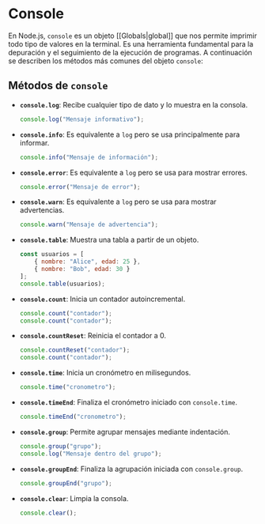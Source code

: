 # Console

En Node.js, `console` es un objeto [[Globals|global]] que nos permite imprimir todo tipo de valores en la terminal. Es una herramienta fundamental para la depuración y el seguimiento de la ejecución de programas. A continuación se describen los métodos más comunes del objeto `console`:

## Métodos de `console`

- **`console.log`**: Recibe cualquier tipo de dato y lo muestra en la consola.
  ```javascript
  console.log("Mensaje informativo");
  ```

- **`console.info`**: Es equivalente a `log` pero se usa principalmente para informar.
  ```javascript
  console.info("Mensaje de información");
  ```

- **`console.error`**: Es equivalente a `log` pero se usa para mostrar errores.
  ```javascript
  console.error("Mensaje de error");
  ```

- **`console.warn`**: Es equivalente a `log` pero se usa para mostrar advertencias.
  ```javascript
  console.warn("Mensaje de advertencia");
  ```

- **`console.table`**: Muestra una tabla a partir de un objeto.
  ```javascript
  const usuarios = [
      { nombre: "Alice", edad: 25 },
      { nombre: "Bob", edad: 30 }
  ];
  console.table(usuarios);
  ```

- **`console.count`**: Inicia un contador autoincremental.
  ```javascript
  console.count("contador");
  console.count("contador");
  ```

- **`console.countReset`**: Reinicia el contador a 0.
  ```javascript
  console.countReset("contador");
  console.count("contador");
  ```

- **`console.time`**: Inicia un cronómetro en milisegundos.
  ```javascript
  console.time("cronometro");
  ```

- **`console.timeEnd`**: Finaliza el cronómetro iniciado con `console.time`.
  ```javascript
  console.timeEnd("cronometro");
  ```

- **`console.group`**: Permite agrupar mensajes mediante indentación.
  ```javascript
  console.group("grupo");
  console.log("Mensaje dentro del grupo");
  ```

- **`console.groupEnd`**: Finaliza la agrupación iniciada con `console.group`.
  ```javascript
  console.groupEnd("grupo");
  ```

- **`console.clear`**: Limpia la consola.
  ```javascript
  console.clear();
  ```

